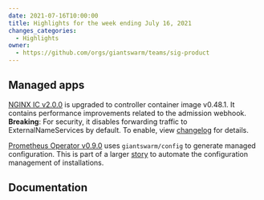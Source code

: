 ```yaml
---
date: 2021-07-16T10:00:00
title: Highlights for the week ending July 16, 2021
changes_categories:
  - Highlights
owner:
  - https://github.com/orgs/giantswarm/teams/sig-product
---
```


## Managed apps

[NGINX IC v2.0.0](https://docs.giantswarm.io/changes/managed-apps/nginx-ingress-controller-app/v2.0.0/) is upgraded to controller container image v0.48.1. It contains performance improvements related to the admission webhook. **Breaking**: For security, it disables forwarding traffic to ExternalNameServices by default. To enable, view [changelog](https://docs.giantswarm.io/changes/managed-apps/nginx-ingress-controller-app/v2.0.0/) for details.

[Prometheus Operator v0.9.0](https://docs.giantswarm.io/changes/managed-apps/prometheus-operator-app/v0.9.0/) uses `giantswarm/config` to generate managed configuration. This is part of a larger [story](https://github.com/giantswarm/roadmap/issues/121) to automate the configuration management of installations.

## Documentation


